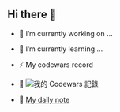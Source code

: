 ## Hi there 👋



- 🔭 I’m currently working on ...
- 🌱 I’m currently learning ...


- ⚡ My codewars record
- 🌱 ![我的 Codewars 記錄](https://www.codewars.com/users/GustavoFringg/badges/small)
- 🌱 [My daily note](https://github.com/GustavoFringgg/daily_codewar_note)
